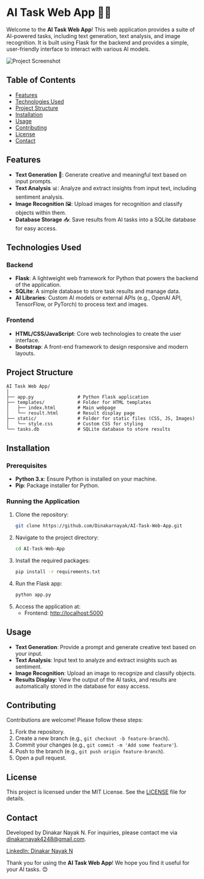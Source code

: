 
# AI Task Web App 🤖🌐

Welcome to the **AI Task Web App**! This web application provides a suite of AI-powered tasks, including text generation, text analysis, and image recognition. It is built using Flask for the backend and provides a simple, user-friendly interface to interact with various AI models.

![Project Screenshot](app/static/Screenshot.png) <!-- Replace with the actual path or link to your screenshot -->

## Table of Contents
- [Features](#features)
- [Technologies Used](#technologies-used)
- [Project Structure](#project-structure)
- [Installation](#installation)
- [Usage](#usage)
- [Contributing](#contributing)
- [License](#license)
- [Contact](#contact)

## Features
- **Text Generation** 📝: Generate creative and meaningful text based on input prompts.
- **Text Analysis** 📊: Analyze and extract insights from input text, including sentiment analysis.
- **Image Recognition** 🖼️: Upload images for recognition and classify objects within them.
- **Database Storage** 📥: Save results from AI tasks into a SQLite database for easy access.

## Technologies Used

### Backend
- **Flask**: A lightweight web framework for Python that powers the backend of the application.
- **SQLite**: A simple database to store task results and manage data.
- **AI Libraries**: Custom AI models or external APIs (e.g., OpenAI API, TensorFlow, or PyTorch) to process text and images.

### Frontend
- **HTML/CSS/JavaScript**: Core web technologies to create the user interface.
- **Bootstrap**: A front-end framework to design responsive and modern layouts.

## Project Structure
```
AI Task Web App/
│
├── app.py                # Python Flask application
├── templates/            # Folder for HTML templates
│   ├── index.html        # Main webpage
│   └── result.html       # Result display page
├── static/               # Folder for static files (CSS, JS, Images)
│   └── style.css         # Custom CSS for styling
└── tasks.db              # SQLite database to store results
```

## Installation

### Prerequisites
- **Python 3.x**: Ensure Python is installed on your machine.
- **Pip**: Package installer for Python.

### Running the Application
1. Clone the repository:
   ```bash
   git clone https://github.com/Dinakarnayak/AI-Task-Web-App.git
   ```
2. Navigate to the project directory:
   ```bash
   cd AI-Task-Web-App
   ```
3. Install the required packages:
   ```bash
   pip install -r requirements.txt
   ```
4. Run the Flask app:
   ```bash
   python app.py
   ```
5. Access the application at:
   - Frontend: [http://localhost:5000](http://localhost:5000)

## Usage
- **Text Generation**: Provide a prompt and generate creative text based on your input.
- **Text Analysis**: Input text to analyze and extract insights such as sentiment.
- **Image Recognition**: Upload an image to recognize and classify objects.
- **Results Display**: View the output of the AI tasks, and results are automatically stored in the database for easy access.

## Contributing
Contributions are welcome! Please follow these steps:
1. Fork the repository.
2. Create a new branch (e.g., `git checkout -b feature-branch`).
3. Commit your changes (e.g., `git commit -m 'Add some feature'`).
4. Push to the branch (e.g., `git push origin feature-branch`).
5. Open a pull request.

## License
This project is licensed under the MIT License. See the [LICENSE](LICENSE) file for details.

## Contact
Developed by Dinakar Nayak N. For inquiries, please contact me via [dinakarnayak4248@gmail.com](mailto:dinakarnayak4248@gmail.com).

[LinkedIn: Dinakar Nayak N](https://www.linkedin.com/in/dinakar-nayak-n-125762232/)

Thank you for using the **AI Task Web App**! We hope you find it useful for your AI tasks. 😊

